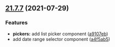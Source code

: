## [21.7.7](https://github.com/growingio/gio-design/compare/v21.7.6...v21.7.7) (2021-07-29)


### Features

* **pickers:** add list picker component ([a9107eb](https://github.com/growingio/gio-design/commit/a9107eb9ad908b41afb8ad60c05ec5b0ca851709))
* add date range selector component ([a4f5ab5](https://github.com/growingio/gio-design/commit/a4f5ab5eeff2eff565c9dcb7c11e7e3b4caed0a8))



